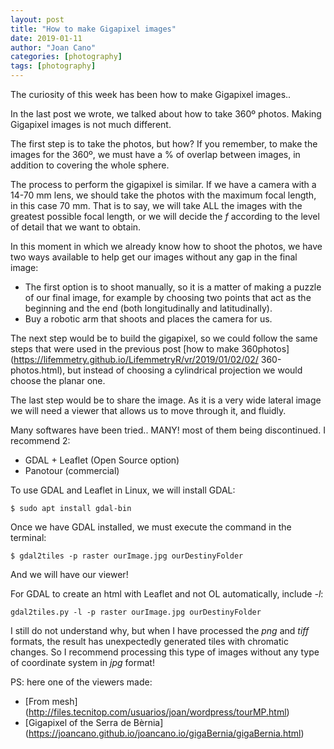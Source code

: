 ```yaml
---
layout: post
title: "How to make Gigapixel images"
date: 2019-01-11
author: "Joan Cano"
categories: [photography]
tags: [photography]
---
```


The curiosity of this week has been how to make Gigapixel images..

In the last post we wrote, we talked about how to take 360º photos. Making Gigapixel images is not much different.

The first step is to take the photos, but how? If you remember, to make the images for the 360º, we must have a % of overlap between images, in addition to covering the whole sphere.

The process to perform the gigapixel is similar. If we have a camera with a 14-70 mm lens, we should take the photos with the maximum focal length, in this case 70 mm. That is to say, we will take ALL the images with the greatest possible focal length, or we will decide the *f* according to the level of detail that we want to obtain.

In this moment in which we already know how to shoot the photos, we have two ways available to help get our images without any gap in the final image:

- The first option is to shoot manually, so it is a matter of making a puzzle of our final image, for example by choosing two points that act as the beginning and the end (both longitudinally and latitudinally).
- Buy a robotic arm that shoots and places the camera for us.

The next step would be to build the gigapixel, so we could follow the same steps that were used in the previous post [how to make 360 ​​photos](https://lifemmetry.github.io/LifemmetryR/vr/2019/01/02/02/ 360-photos.html), but instead of choosing a cylindrical projection we would choose the planar one.

The last step would be to share the image. As it is a very wide lateral image we will need a viewer that allows us to move through it, and fluidly.

Many softwares have been tried.. MANY! most of them being discontinued. I recommend 2:

+ GDAL + Leaflet (Open Source option)
+ Panotour (commercial)

To use GDAL and Leaflet in Linux, we will install GDAL:

`$ sudo apt install gdal-bin`

Once we have GDAL installed, we must execute the command in the terminal:

`$ gdal2tiles -p raster ourImage.jpg ourDestinyFolder`

And we will have our viewer!

For GDAL to create an html with Leaflet and not OL automatically, include *-l*:

`gdal2tiles.py -l -p raster ourImage.jpg ourDestinyFolder`

I still do not understand why, but when I have processed the *png* and *tiff* formats, the result has unexpectedly generated tiles with chromatic changes. So I recommend processing this type of images without any type of coordinate system in *jpg* format!

PS: here one of the viewers made:
+ [From mesh] (http://files.tecnitop.com/usuarios/joan/wordpress/tourMP.html)
+ [Gigapixel of the Serra de Bèrnia] (https://joancano.github.io/joancano.io/gigaBernia/gigaBernia.html)
